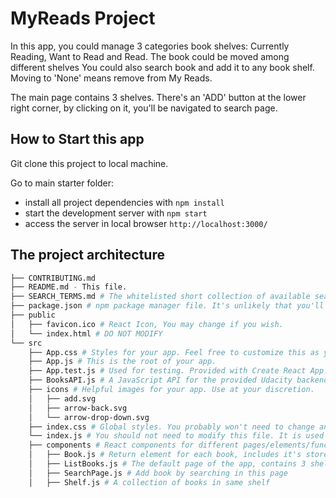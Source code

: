 # MyReads Project

In this app, you could manage 3 categories book shelves: Currently Reading, Want to Read and Read. The book could be moved among different shelves
You could also search book and add it to any book shelf. Moving to 'None' means remove from My Reads.

The main page contains 3 shelves. There's an 'ADD' button at the lower right corner, by clicking on it, you'll be navigated to search page.

## How to Start this app

Git clone this project to local machine.

Go to main starter folder:
- install all project dependencies with `npm install`
- start the development server with `npm start`
- access the server in local browser `http://localhost:3000/`

## The project architecture

```bash
├── CONTRIBUTING.md
├── README.md - This file.
├── SEARCH_TERMS.md # The whitelisted short collection of available search terms for you to use with your app.
├── package.json # npm package manager file. It's unlikely that you'll need to modify this.
├── public
│   ├── favicon.ico # React Icon, You may change if you wish.
│   └── index.html # DO NOT MODIFY
└── src
    ├── App.css # Styles for your app. Feel free to customize this as you desire.
    ├── App.js # This is the root of your app.
    ├── App.test.js # Used for testing. Provided with Create React App. Testing is encouraged, but not required.
    ├── BooksAPI.js # A JavaScript API for the provided Udacity backend. Instructions for the methods are below.
    ├── icons # Helpful images for your app. Use at your discretion.
    │   ├── add.svg
    │   ├── arrow-back.svg
    │   └── arrow-drop-down.svg
    ├── index.css # Global styles. You probably won't need to change anything here.
    └── index.js # You should not need to modify this file. It is used for DOM rendering only.
    ├── components # React components for different pages/elements/functions
    │   ├── Book.js # Return element for each book, includes it's stored shelf status
    │   ├── ListBooks.js # The default page of the app, contains 3 shelves
    │   ├── SearchPage.js # Add book by searching in this page
    │   ├── Shelf.js # A collection of books in same shelf
```
